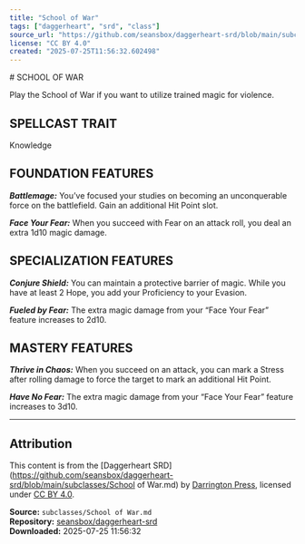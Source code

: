 ```yaml
---
title: "School of War"
tags: ["daggerheart", "srd", "class"]
source_url: "https://github.com/seansbox/daggerheart-srd/blob/main/subclasses/School of War.md"
license: "CC BY 4.0"
created: "2025-07-25T11:56:32.602498"
---
```


﻿# SCHOOL OF WAR

Play the School of War if you want to utilize trained magic for violence.

## SPELLCAST TRAIT

Knowledge

## FOUNDATION FEATURES

***Battlemage:*** You’ve focused your studies on becoming an unconquerable force on the battlefield. Gain an additional Hit Point slot.

***Face Your Fear:*** When you succeed with Fear on an attack roll, you deal an extra 1d10 magic damage.

## SPECIALIZATION FEATURES

***Conjure Shield:*** You can maintain a protective barrier of magic. While you have at least 2 Hope, you add your Proficiency to your Evasion.

***Fueled by Fear:*** The extra magic damage from your “Face Your Fear” feature increases to 2d10.

## MASTERY FEATURES

***Thrive in Chaos:*** When you succeed on an attack, you can mark a Stress after rolling damage to force the target to mark an additional Hit Point.

***Have No Fear:*** The extra magic damage from your “Face Your Fear” feature increases to 3d10.

---

## Attribution

This content is from the [Daggerheart SRD](https://github.com/seansbox/daggerheart-srd/blob/main/subclasses/School of War.md) by [Darrington Press](https://darringtonpress.com/), licensed under [CC BY 4.0](https://creativecommons.org/licenses/by/4.0/).

**Source:** `subclasses/School of War.md`  
**Repository:** [seansbox/daggerheart-srd](https://github.com/seansbox/daggerheart-srd)  
**Downloaded:** 2025-07-25 11:56:32

